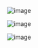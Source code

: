 ![image](https://github.com/Salimov-dev/Posts-list/assets/108460956/0e42f84b-e5dd-4ba6-98b7-30461ae44468)

![image](https://github.com/Salimov-dev/Posts-list/assets/108460956/23c000f2-8e08-4e46-a059-d61463dc687a)

![image](https://github.com/Salimov-dev/Posts-list/assets/108460956/67fb57d6-677d-4e2c-8c02-ec98ea1af37c)


